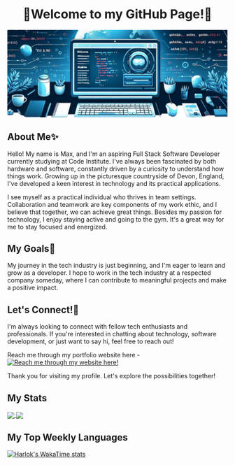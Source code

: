<div align="center"><h1>👋Welcome to my GitHub Page!👋</h1></div>


![alt text](githubimgprofile2.png)

## About Me✨

Hello! My name is Max, and I'm an aspiring Full Stack Software Developer currently studying at Code Institute. I've always been fascinated by both hardware and software, constantly driven by a curiosity to understand how things work. Growing up in the picturesque countryside of Devon, England, I've developed a keen interest in technology and its practical applications.

I see myself as a practical individual who thrives in team settings. Collaboration and teamwork are key components of my work ethic, and I believe that together, we can achieve great things. Besides my passion for technology, I enjoy staying active and going to the gym. It's a great way for me to stay focused and energized.

## My Goals🌱

My journey in the tech industry is just beginning, and I'm eager to learn and grow as a developer. I hope to work in the tech industry at a respected company someday, where I can contribute to meaningful projects and make a positive impact.

## Let's Connect!👀

I'm always looking to connect with fellow tech enthusiasts and professionals. If you're interested in chatting about technology, software development, or just want to say hi, feel free to reach out!

Reach me through my portfolio website here - 
[![Reach me through my website here!](https://github-readme-stats.vercel.app/api/pin/?username=MaxBWiseman&repo=ResumeProject)](https://github.com/anuraghazra/github-readme-stats)

Thank you for visiting my profile. Let's explore the possibilities together!

## My Stats

<a href="https://github.com/anuraghazra/github-readme-stats">
  <img height=200 align="center" src="https://github-readme-stats.vercel.app/api?username=MaxBWiseman" />
</a>
<a href="https://github.com/anuraghazra/convoychat">
  <img height=200 align="center" src="https://github-readme-stats.vercel.app/api/top-langs?username=MaxBWiseman&layout=compact&langs_count=8&card_width=320" />
</a>

## My Top Weekly Languages

[![Harlok's WakaTime stats](https://github-readme-stats.vercel.app/api/wakatime?username=@d85da0fd-b442-4c33-98af-3ef622520fc1)](https://github.com/anuraghazra/github-readme-stats)
